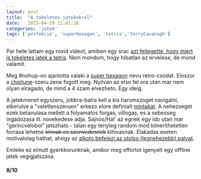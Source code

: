```yaml
---
layout: post
title:  "A tokeletes jatekokrol"
date:   2015-04-29 11:01:26
categories: 'jatek'
tags: ['perfekcio', 'superhexagon', 'tetris','TerryCavanagh']
---
```


<p>Par hete lattam egy rovid videot, amiben egy srac <a href="https://www.youtube.com/watch?v=Tnztj1UlkQs">azt fejtegette, hogy miert is tokeletes jatek a tetris</a>. Nem mondom, hogy hibatlan az ervelese, de mond valamit.</p>

<p>Meg #nohup-on ajanlotta valaki a <a href="http://www.superhexagon.com">super hexagon</a> nevu retro-csodat. Eloszor a <a href="https://de.wikipedia.org/wiki/Chiptune">chiptune</a>-szeru zene fogott meg. Nyilvan az elso fel ora utan mar nem olyan elragado, de mind a 4 szam elvezheto. Egy ideig.</p>

<p>A jatekmenet egyszeru, jobbra-balra kell a kis haromszoget navigalni, elkerulve a "veletlenszeruen" erkezo elore definialt <a href="https://steamcommunity.com/sharedfiles/filedetails/?id=121153531">mintakat</a>. A nehezseget ezek betanulasa mellett a folyamatos forgas, villogas, es a sebesseg ingadozasa ill. novekedese adja. Sajnos/Hal' az egnek egy ido utan mar "gerincvelobol" jatszhato - talan egy tenyleg random mod kimerithetetlen forrasa lehetne <del>kinnak es szenvedesnek</del> kihivasnak. Elakadas eseten motivalolag hathat, ahogy az <a href="https://www.youtube.com/watch?v=JJ96olZr8DE">alkoto befejezi az utolso (legnehezebb) palyat</a>.</p>

<p>Emleke ez elmult gyerkkorunknak, amikor meg effortot igenyelt egy offline jatek vegigjatszasa.</p>

<h4>8/10</h4>